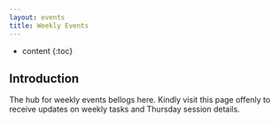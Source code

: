 ```yaml
---
layout: events
title: Weekly Events
---
```


* content
{:toc}

## Introduction

The hub for weekly events bellogs here. Kindly visit this page offenly to receive updates on weekly tasks and Thursday session details.
